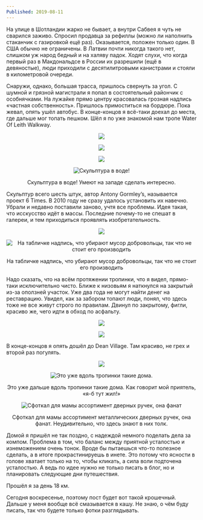 ```yaml
---
Published: 2019-08-11
---
```

На улице в Шотландии жарко не бывает, а внутри Сабвея я чуть не сварился заживо. Спросил продавца за рефиллы (можно ли наполнить стаканчик с газировкой ещё раз). Оказывается, положен только один. В США обычно не ограничены. В Латвии почти никогда такого нет, слишком уж народ бедный и на халяву падок. Ходят слухи, что когда первый раз в Макдональдсе в России их разрешили (ещё в девяностые), люди приходили с десятилитровыми канистрами и стояли в километровой очереди.

Снаружи, однако, большая трасса, пришлось свернуть за угол. С шумной и грязной магистрали я попал в состоятельный райончик с особнячками. На лужайке прямо центру красовалась грозная надпись «частная собственность». Пришлось примоститься на бордюре. Пока жевал, опять ушёл автобус. В конце-концов я всё-таки доехал до места, где дальше мог топать пешком. Шёл я по уже знакомой нам тропе Water Of Leith Walkway.

<div style='text-align:center'>

![](https://lh3.googleusercontent.com/xSxj7hS7UPgFBzrQpha2WLc6g-HNbSKjDOfdZYRY4WTWARtQq-7HxsOR22_cs2J3Yp-smaCtpGKXI97CiGM=w500-no-tmp.jpg)


</div>

<div style='text-align:center'>

![](https://lh3.googleusercontent.com/1TxhhpApE88jfDl5AojPFU5kl8yJCw4ERiE33JHW5JKt0_TeiXKzl-qrHd-ApNMOnvxdmRdrqRySHQUALmc=w500-no-tmp.jpg)


</div>

<div style='text-align:center'>

![](https://lh3.googleusercontent.com/Oo_EoD3_7s6BFbiHHEksDOjm9I4NXnvrJvDiGnFcjGO4MSdB6GisqDiZecCRqH3KKhdKQEjf3PVet0QueaI=w500-no-tmp.jpg)


</div>

<div style='text-align:center'>

![Скульптура в воде!](https://lh3.googleusercontent.com/ctXWnKRg72Ze76_KJhJY_ZxufXIQt1XUlHomJX66JfD1dXyq_DgoPx1B3y8i3wBBWUSXsCynltathfkcaS4=w500-no-tmp.jpg)

Скульптура в воде! Умеют на западе сделать интересно. 
</div>

Скульптур всего шесть штук, автор Antony Gormley’s, называется проект 6 Times. В 2010 году не сразу удалось установить их навечно. Убрали и недавно поставили заново, учтя все проблемы. Идея такая, что исскусство идёт в массы. Последние почему-то не спешат в галереи, и тем приходиться проявлять изобретательность.

<div style='text-align:center'>

![](https://lh3.googleusercontent.com/uOuarg7LlT_GltvXS7tPkO14GTEMGT0mPFH-h5eV_1kCGdZF7A0xrii7dEWtabZvOMNwjTPJNpQMnaanr8A=w500-no-tmp.jpg)


</div>


<div style='text-align:center'>

![На табличке надпись, что убирают мусор добровольцы, так что не стоит его производить](https://lh3.googleusercontent.com/EzCz8tVkFGVcjY2aD8Pdl84iRBMviD9kUfBfUrU7L3q4jGT4Vm2xqzq-uMGa0PEL1hwUvnRGllLNFdwO_QU=w500-no-tmp.jpg)

На табличке надпись, что убирают мусор добровольцы, так что не стоит его производить

</div>
Надо сказать, что на всём протяжении тропинки, что я видел, прямо-таки исключительно чисто. 
Ближе к низовьям я наткнулся на закрытый из-за оползней участок. Уже два года не могут найти денег на реставрацию. Увидел, как за забором топают люди, понял, что здесь тоже не все живут строго по правилам. Двинул по закрытому, фигли, красиво же, чего идти в обход по асфальту.

<div style='text-align:center'>

![](https://lh3.googleusercontent.com/kbeREsbK9DWmC1PgMbt2_-uKsjy1bpBoaDZW1Iu8sbOlP9DVG7rGJyPIGi45ho5nxk7eGUMAipuPye9WUP0=w500-no-tmp.jpg)


</div>


<div style='text-align:center'>

![](https://lh3.googleusercontent.com/3joQ01bPIK35siuIHLSJ9DeP75BM5Mtgcw4i4Mec0bZOXhnfL4b44MJAuyRLP2YMfGT5kRPHvFUsNv88Dvw=w500-no-tmp.jpg)


</div>

В конце-концов я опять дошёл до Dean Village. Там красиво, не грех и второй раз погулять.

<div style='text-align:center'>

![](https://lh3.googleusercontent.com/prXoIn1RR54O9jnbW7x_bhPlXock-4RRC_r9hoygTBoAxPeBAYCeyCEExmzge3x2ahQ12nubPwZ5RW3Ec-Q=w500-no-tmp.jpg)


</div>

<div style='text-align:center'>

![Это уже вдоль тропинки такие дома.](https://lh3.googleusercontent.com/SOKtYsvf_cldc-PmAYOu_2GzioDiaD5JLQtoiLhkn7RMxCZ-HIrhniGycpGjKJI_izgxF6_963x73KF-2W0=w500-no-tmp.jpg)

Это уже дальше вдоль тропинки такие дома. Как говорит мой приятель, «я-б тут жил!»

</div>


<div style='text-align:center'>

![Сфоткал для мамы ассортимент дверных ручек, она фанат](https://lh3.googleusercontent.com/sgnuZJCAB9xdB6agVgAfpGLy9XzaZ24mMH4wKjIZS6Sdw6Qm5c4Q9smY9FZQdrannQiCFtzMB5iNWIIt_rA=w500-no-tmp.jpg)

Сфоткал для мамы ассортимент металлических дверных ручек, она фанат. Неудивительно, что здесь знают в них толк.
</div>

Домой я пришёл не так поздно, с надеждой немного поделать дела за компом. Проблема в том, что баланс между приятной усталостью и изнеможением очень тонок. Вроде бы пытаешься что-то полезное сделать, а в итоге прокрастинируешь в инете. Это потому что ясности в голове хватает только на то, чтобы кликать, а сила воли подточена усталостью. А ведь по идее нужно не только писать в блог, но и планировать следующие дни путешествия.

Прошёл я за день 18 км. 

Сегодня воскресенье, поэтому пост будет вот такой крошечный. Дальше у меня вообще всё смазывается в кашу. Не знаю, о чём буду писать, так что будете только фотки разглядывать.